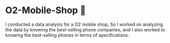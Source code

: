 # O2-Mobile-Shop 📱
I conducted a data analysis for a O2 mobile shop, So I worked on analyzing the data by knowing the best-selling phone companies, and I also worked to knowing the best-selling phones in terms of specifications.
